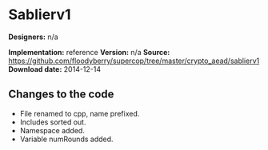 # Sablierv1

**Designers:** n/a

**Implementation:** reference
**Version:** n/a
**Source:** https://github.com/floodyberry/supercop/tree/master/crypto_aead/sablierv1
**Download date:** 2014-12-14

## Changes to the code

* File renamed to cpp, name prefixed.
* Includes sorted out.
* Namespace added.
* Variable numRounds added.
